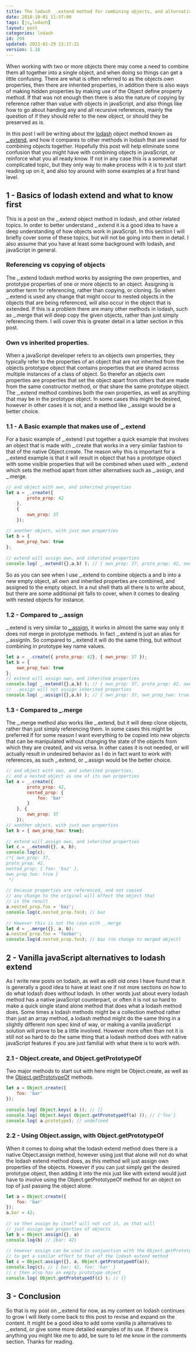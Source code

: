 ```yaml
---
title: The lodash _.extend method for combining objects, and alternatives
date: 2018-10-01 11:57:00
tags: [js,lodash]
layout: post
categories: lodash
id: 294
updated: 2022-01-29 13:17:21
version: 1.16
---
```


When working with two or more objects there may come a need to combine them all together into a single object, and when doing so things can get a little confusing. There are what is often referred to as the objects own properties, then there are inherited properties, in addition there is also ways of making hidden properties by making use of the Object define property method. If that was not enough then there is also the nature of copying by reference rather than value with objects in javaScript, and also things like how to go about handing any and all recursive references, mainly the question of if they should refer to the new object, or should they be preserved as is.

In this post I will be writing about the [lodash](https://lodash.com/) object method known as [\_.extend](https://lodash.com/docs/4.17.10#extend), and how it compares to other methods in lodash that are used for combining objects together. Hopefully this post will help eliminate some confusion that you might have with combining objects in javaScript, or reinforce what you all ready know. If not in any case this is a somewhat complicated topic, but they only way to make process with it is to just start reading up on it, and also toy around with some examples at a first hand level.

<!-- more -->

## 1 - Basics of lodash extend and what to know first

This is a post on the \_.extend object method in lodash, and other related topics. In order to better understand \_.extend it is a good idea to have a deep understanding of how objects work in javaScript. In this section I will briefly cover some of these topics, but will not be going into them in detail. I also assume that you have at least some background with lodash, and javaScript in general.

### Referencing vs copying of objects

The \_.extend lodash method works by assigning the own properties, and prototype properties of one or more objects to an object. Assigning is another term for referencing, rather than copying, or cloning. So when \_.extend is used any change that might occur to nested objects in the objects that are being referenced, will also occur in the object that is extended. If this is a problem there are many other methods in lodash, such as \_.merge that will deep copy the given objects, rather than just simply referencing them. I will cover this is greater detail in a latter section in this post.

### Own vs inherited properties.

When a javaScript developer refers to an objects own properties, they typically refer to the properties of an object that are not inherited from the objects prototype object that contains properties that are shared across multiple instances of a class of object. So therefor an objects own properties are properties that set the object apart from others that are made from the same constructor method, or that share the same prototype object. The \_.extend method combines both the own properties, as well as anything that may be in the prototype object. In some cases this might be desired, however in other cases it is not, and a method like \_.assign would be a better choice.

### 1.1 - A Basic example that makes use of \_.extend

For a basic example of \_.extend I put together a quick example that involves an object that is made with \_.create that works in a very similar fashion to that of the native Object.create. The reason why this is important for a \_.extend example is that it will result in object that has a prototype object with some visible properties that will be combined when used with \_.extend which sets the method apart from other alternatives such as \_.assign, and \_.merge.

```js
// and object with own, and inherited properties
let a = _.create({
        proto_prop: 42
    }, 
    {
        own_prop: 37
    });
 
// another object, with just own properties
let b = {
    own_prop_two: true
};
 
// extend will assign own, and inherited properties
console.log( _.extend({},a,b) ); // { own_prop: 37, proto_prop: 42, own_prop_two: true }
```

So as you can see when I use \_.extend to combine objects a and b into a new empty object, all own and inherited properties are combined, and assigned to the empty object. In a nut shell thats all there is to write about, but there are some additional pit falls to cover, when it comes to dealing with nested objects for instance.

### 1.2 - Compared to \_.assign

\_.extend is very similar to [\_.assign](/2018/09/21/lodash_assign/), it works in almost the same way only it does not merge in prototype methods. In fact \_.extend is just an alias for \_.assignIn. So compared to \_.extend it will do the same thing, but without combining in prototype key name values.

```js
let a = _.create({ proto_prop: 42}, { own_prop: 37 });
let b = {
    own_prop_two: true
};
// extend will assign own, and inherited properties
console.log( _.extend({},a,b) ); // { own_prop: 37, proto_prop: 42, own_prop_two: true }
// _.assign will not assign inherited properties
console.log( _.assign({},a,b) ); // { own_prop: 37, own_prop_two: true }
```

### 1.3 - Compared to \_.merge

The \_.merge method also works like \_.extend, but it will deep clone objects, rather than just simply referencing them. In some cases this might be preferred if for some reason I want everything to be copied into new objects that can be manipulated without changing the state of the objects from which they are created, and vis versa. In other cases it is not needed, or will actually result in undesired behavior as I do in fact want to work with references, as such \_.extend, or \_.assign would be the better choice.

```js
// and object with own, and inherited properties,
// and a nested object as one of its own properties
let a = _.create({
        proto_prop: 42,
        nested_prop: {
            foo: 'bar'
        }
    }, {
        own_prop: 37
    });
// another object, with just own properties
let b = { own_prop_two: true};
 
// extend will assign own, and inherited properties
let c = _.extend({}, a, b);
console.log(c);
/*{ own_prop: 37,
proto_prop: 42,
nested_prop: { foo: 'baz' },
own_prop_two: true }
 */
 
// because properties are referenced, and not copied
// any change to the original will effect the object that
// is the result
a.nested_prop.foo = 'baz';
console.log(c.nested_prop.foo); // baz
 
// However this is not the case with _.merge
let d = _.merge({}, a, b);
a.nested_prop.foo = 'foobar';
console.log(d.nested_prop.foo); // baz (no change to merged object)
```

## 2 - Vanilla javaScript alternatives to lodash extend

As I write new posts on lodash, as well as edit old ones I have found that it is generally a good idea to have at least one if not more sections on how to do what lodash does without lodash. In other words just about every lodash method has a native javaScript counterpart, or often it is not so hard to make a quick single stand alone method that does what a lodash method does. Some times a lodash methods might be a collection method rather than just an array method, a lodash method might do the same thing in a slightly different non spec kind of way, or making a vanilla javaScript solution will prove to be a little involved. However more often than not it is still not so hard to do the same thing that a lodash method does with native javaScript features if you are just familial with what there is to work with.

### 2.1 - Object.create, and Object.getPrototypeOf

Two major methods to start out with here might be Object.create, as well as the [Object.getPrototypeOf](https://developer.mozilla.org/en-US/docs/Web/JavaScript/Reference/Global_Objects/Object/getPrototypeOf) methods.

```js
let a = Object.create({
    foo: 'bar'
});
 
console.log( Object.keys( a )); // []
console.log( Object.keys( Object.getPrototypeOf(a) )); // ['foo']
console.log( a.prototype); // undefined
```

### 2.2 - Using Object.assign, with Object.getPrototypeOf


When it comes to doing what the lodash extend method does there is a native Object.assign method, however using just that alone will not do what the lodash extend method does, as this method will just assign own properties of the objects. However if you can just simply get the desired prototype object, then adding it into the mix just like with extend would just have to involve using the Object.getPrototypeOf method for an object on top of just passing the object alone.

```js
let a = Object.create({
    foo: 'bar'
});
a.bar = 42;
 
// so then assign by itself will not cut it, as that will
// just assign own properties of objects
let b = Object.assign({}, a)
console.log(b) // {bar: 42}
 
// however assign can be used in conjunction with the Object.getPrototypeOf method
// to get a similar effect to that of the lodash extend method
let c = Object.assign({}, a, Object.getPrototypeOf(a));
console.log(c); // { bar: 42, foo: 'bar' }
// c then also has an empty prototype object
console.log( Object.getPrototypeOf(c) ); // {}
```

## 3 - Conclusion

So that is my post on \_.extend for now, as my content on lodash continues to grow I will likely come back to this post to revise and expand on the content. It might be a good idea to add some vanilla js alternatives to \_.extend, or give some more detailed examples of its use. If there is anything you might like me to add, be sure to let me know in the comments section. Thanks for reading.